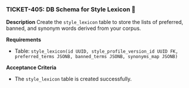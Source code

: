 ### TICKET-405: DB Schema for Style Lexicon 📝

**Description**
Create the `style_lexicon` table to store the lists of preferred, banned, and synonym words derived from your corpus.

**Requirements**
- Table: `style_lexicon(id UUID, style_profile_version_id UUID FK, preferred_terms JSONB, banned_terms JSONB, synonyms_map JSONB)`

**Acceptance Criteria**
- The `style_lexicon` table is created successfully. 